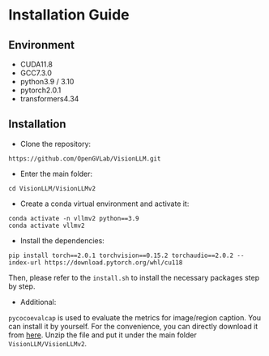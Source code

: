 # Installation Guide


## Environment

- CUDA11.8
- GCC7.3.0
- python3.9 / 3.10
- pytorch2.0.1
- transformers4.34


## Installation

- Clone the repository:

```
https://github.com/OpenGVLab/VisionLLM.git
```

- Enter the main folder:

```
cd VisionLLM/VisionLLMv2
```

- Create a conda virtual environment and activate it:

```
conda activate -n vllmv2 python==3.9
conda activate vllmv2
```

- Install the dependencies:

```
pip install torch==2.0.1 torchvision==0.15.2 torchaudio==2.0.2 --index-url https://download.pytorch.org/whl/cu118
```

Then, please refer to the `install.sh` to install the necessary packages step by step.

- Additional:

`pycocoevalcap` is used to evaluate the metrics for image/region caption. You can install it by yourself. 
For the convenience, you can directly download it from [here](https://drive.google.com/file/d/1_haRVgvnhwMxjGIgwy3xdxgI9G8nWnaF/view?usp=drive_link). Unzip the file and put it under the main folder `VisionLLM/VisionLLMv2`.
